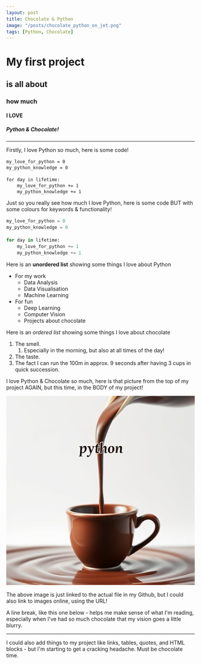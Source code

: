```yaml
---
layout: post
title: Chocolate & Python
image: "/posts/chocolate_python_on_jet.png"
tags: [Python, Chocolate]
---
```


# My first project
## is all about
### how much
#### I LOVE
##### Python & Chocolate!

---

Firstly, I love Python so much, here is some code!

```
my_love_for_python = 0
my_python_knowledge = 0

for day in lifetime:
    my_love_for_python += 1
    my_python_knowledge += 1
```

Just so you really see how much I love Python, here is some code BUT with some colours for keywords & functionality!

```python
my_love_for_python = 0
my_python_knowledge = 0

for day in lifetime:
    my_love_for_python += 1
    my_python_knowledge += 1  
```

Here is an **unordered list** showing some things I love about Python

* For my work
    * Data Analysis
    * Data Visualisation
    * Machine Learning
* For fun
    * Deep Learning
    * Computer Vision
    * Projects about chocolate

Here is an _ordered list_ showing some things I love about chocolate

1. The smell.
    1. Especially in the morning, but also at all times of the day!
2. The taste.
3. The fact I can run the 100m in approx. 9 seconds after having 3 cups in quick succession.

I love Python & Chocolate so much, here is that picture from the top of my project AGAIN, but this time, in the BODY of my project!

![alt text](/img/posts/chocolate_python_on_jet.png "Chocolate & Python - I love them!")

The above image is just linked to the actual file in my Github, but I could also link to images online, using the URL!

A line break, like this one below - helps me make sense of what I'm reading, especially when I've had so much chocolate that my vision goes a little blurry.

---

I could also add things to my project like links, tables, quotes, and HTML blocks - but I'm starting to get a cracking headache.  Must be chocolate time.
